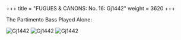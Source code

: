 +++
title = "FUGUES & CANONS: No. 16: Gj1442"
weight = 3620
+++

The Partimento Bass Played Alone:

![Gj1442](/img/16FenBk6p1.jpg)
![Gj1442](/img/16FenBk6p2.jpg)
![Gj1442](/img/16FenBk6p3.jpg)
